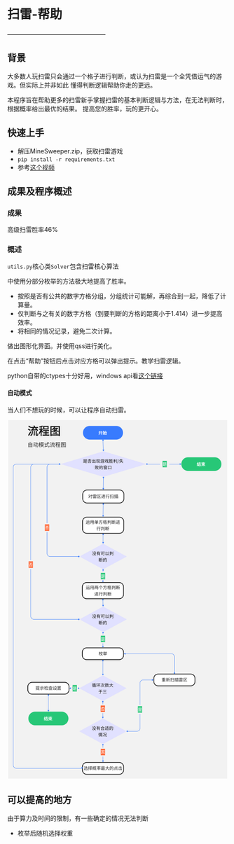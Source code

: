 # 扫雷-帮助
————————————————
## 背景
大多数人玩扫雷只会通过一个格子进行判断，或认为扫雷是一个全凭借运气的游戏。但实际上并非如此
懂得判断逻辑帮助你走的更远。

本程序旨在帮助更多的扫雷新手掌握扫雷的基本判断逻辑与方法，在无法判断时，根据概率给出最优的结果。
提高您的胜率，玩的更开心。

## 快速上手
* 解压MineSweeper.zip，获取扫雷游戏
* `pip install -r requirements.txt`
* 参考[这个视频](https://www.bilibili.com/video/BV1J3p1ekE7d)

## 成果及程序概述
### 成果
高级扫雷胜率46%

### 概述
`utils.py`核心类`Solver`包含扫雷核心算法

中使用分部分枚举的方法极大地提高了胜率。

* 按照是否有公共的数字方格分组，分组统计可能解，再综合到一起，降低了计算量。
* 仅判断与之有关的数字方格（到要判断的方格的距离小于1.414）进一步提高效率。
* 将相同的情况记录，避免二次计算。

做出图形化界面。并使用qss进行美化。

在点击“帮助”按钮后点击对应方格可以弹出提示。教学扫雷逻辑。

python自带的ctypes十分好用，windows api看[这个链接](https://learn.microsoft.com/zh-cn/windows/win32/api)

#### 自动模式
当人们不想玩的时候，可以让程序自动扫雷。
<p align='center'>
    <img src='./md_img/自动-流程图.png' title='example' style='max-width:1000px' width="500" height="819">
</p>

## 可以提高的地方
由于算力及时间的限制，有一些确定的情况无法判断
* 枚举后随机选择权重
